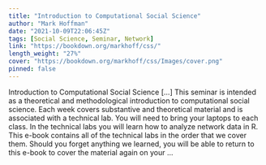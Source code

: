 ```yaml
---
title: "Introduction to Computational Social Science"
author: "Mark Hoffman"
date: "2021-10-09T22:06:45Z"
tags: [Social Science, Seminar, Network]
link: "https://bookdown.org/markhoff/css/"
length_weight: "27%"
cover: "https://bookdown.org/markhoff/css/Images/cover.png"
pinned: false
---
```


Introduction to Computational Social Science [...] This seminar is intended as a theoretical and methodological introduction to computational social science. Each week covers substantive and theoretical material and is associated with a technical lab. You will need to bring your laptops to each class. In the technical labs you will learn how to analyze network data in R. This e-book contains all of the technical labs in the order that we cover them. Should you forget anything we learned, you will be able to return to this e-book to cover the material again on your ...

